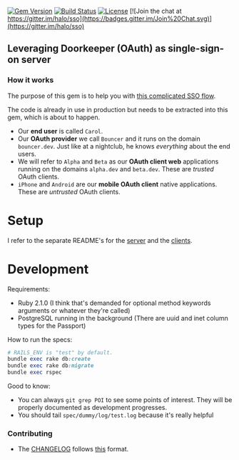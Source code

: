 [![Gem Version](https://img.shields.io/gem/v/sso.svg)](https://rubygems.org/gems/sso)
[![Build Status](https://travis-ci.org/halo/sso.svg?branch=master)](https://travis-ci.org/halo/sso)
[![License](http://img.shields.io/badge/license-MIT-blue.svg)](http://github.com/halo/sso/blob/master/LICENSE.md)
[![Join the chat at https://gitter.im/halo/sso](https://badges.gitter.im/Join%20Chat.svg)](https://gitter.im/halo/sso)

## Leveraging Doorkeeper (OAuth) as single-sign-on server

### How it works

The purpose of this gem is to help you with [this complicated SSO flow](https://github.com/halo/sso/blob/master/doc/flow.pdf).

The code is already in use in production but needs to be extracted into this gem, which is about to happen.

* Our **end user** is called `Carol`.
* Our **OAuth provider** we call `Bouncer` and it runs on the domain `bouncer.dev`.
  Just like at a nightclub, he knows *everything* about the end users.
* We will refer to `Alpha` and `Beta` as our **OAuth client web** applications running on the domains `alpha.dev` and `beta.dev`. These are *trusted* OAuth clients.
* `iPhone` and `Android` are our **mobile OAuth client** native applications. These are *untrusted* OAuth clients.

# Setup

I refer to the separate README's for the [server](https://github.com/halo/sso/blob/master/lib/sso/server/README.md) and the [clients](https://github.com/halo/sso/blob/master/lib/sso/client/README.md).

# Development

Requirements:

* Ruby 2.1.0 (I think that's demanded for optional method keywords arguments or whatever they're called)
* PostgreSQL running in the background (There are uuid and inet column types for the Passport)

How to run the specs:

```ruby
# RAILS_ENV is "test" by default.
bundle exec rake db:create
bundle exec rake db:migrate
bundle exec rspec
```

Good to know:

* You can always `git grep POI` to see some points of interest. They will be properly documented as development progresses.
* You should tail `spec/dummy/log/test.log` because it's really helpful

### Contributing

* The [CHANGELOG](https://github.com/halo/sso/blob/master/CHANGELOG.md) follows [this](https://github.com/tech-angels/vandamme/#changelogs-convention) format.
